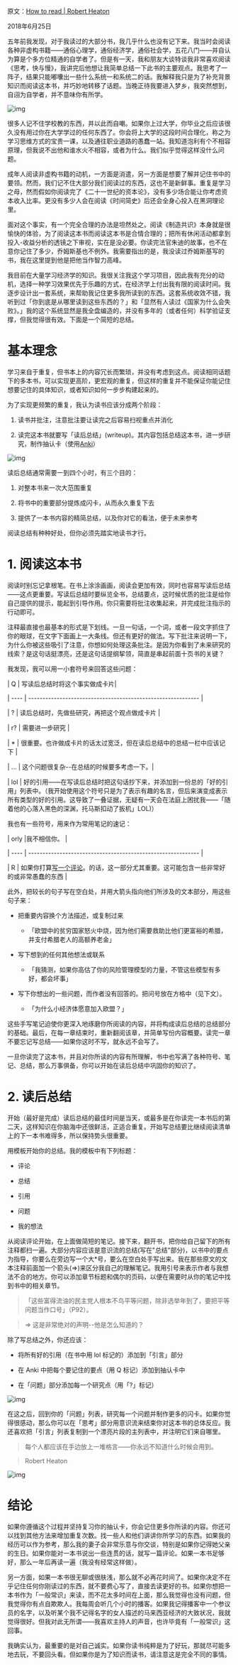 原文：[How to read | Robert Heaton](https://robertheaton.com/2018/06/25/how-to-read/)

2018年6月25日

五年前我发现，对于我读过的大部分书，我几乎什么也没有记下来。我当时会阅读各种非虚构书籍——通俗心理学，通俗经济学，通俗社会学，五花八门——并自认为算是个多方位精通的自学者了。但是有一天，我和朋友大谈特谈我非常喜欢阅读《思考，快与慢》，我讲完后他想让我简单总结一下此书的主要观点。我思考了一阵子，结果只能嘟囔出一些什么系统一和系统二的话。我解释我只是为了补充背景知识而阅读这本书，并巧妙地转移了话题。当晚正待我要进入梦乡，我突然想到，自诩为自学者，并不意味你有所学。

![img](https://robertheaton.com/images/readingbook1.jpg)

很多人记不住学校教的东西，并以此而自嘲。如果你上过大学，你毕业之后应该很久没有用过你在大学学过的任何东西了。你会将上大学的这段时间合理化，称之为学习思维方式的宝贵一课，以及通往职业道路的愚蠢一站。我知道泡利有个不相容原理，但我说不出他和谁水火不相容，或者为什么。我们似乎觉得这样没什么问题。

成年人阅读非虚构书籍的动机，一方面是消遣，另一方面是想要了解并记住书中的要领。然而，我们记不住大部分我们阅读过的东西，这也不是新鲜事。重复是学习之母，然而假如你阅读完了《二十一世纪的资本论》，没有多少场合能让你考虑资本收入比率。更没有多少人会在阅读《时间简史》后还会全身心投入在黑洞理论里。 

面对这个事实，有一个完全合理的办法是坦然处之。阅读《制造共识》本身就是很愉快的体验，为了阅读这本书而阅读这本书是合情合理的；把所有休闲活动都拿到投入-收益分析的透镜之下审视，实在是没必要。你读完法官朱迪的故事，也不在意你记住了多少，乔姆斯基也不例外。我需要指出的是，我没读过乔姆斯基写的书，我在这里提到他是把他当作智力高峰。

我目前在大量学习经济学的知识。我很关注我这个学习项目，因此我有充分的动机，选择一种学习效果优先于乐趣的方式，在经济学上付出我有限的阅读时间。我逐步设计出一套系统，来帮助我记住更多我所读到的东西。这套系统收效不错，我听到过「你到底是从哪里读到这些东西的？」和「显然有人读过《国家为什么会失败》。」我的这个系统显然是我全盘编造的，并没有多年的（或者任何）科学验证支撑，但我觉得很有效。下面是一个简短的总结。

# 基本理念

学习来自于重复，但书本上的内容冗长而繁琐，并没有考虑到这点。阅读相同话题下的多本书，可以实现更高阶，更宏观的重复，但这样的重复并不能保证你能记住想要记住的具体知识，或者知识如何一步步构建起来的。

为了实现更频繁的重复，我认为读书应该分成两个阶段：

1. 读书并批注，注意批注要让读完之后容易扫视重点并消化

2. 读完这本书就要写「读后总结」(writeup)。其内容包括总结这本书，进一步研究，制作抽认卡（使用[Anki](https://ankiweb.net/)）

![img](https://robertheaton.com/images/anki0.PNG)

读后总结通常需要一到四个小时，有三个目的：

1. 对整本书来一次大范围重复

2. 将书中的重要部分提炼成闪卡，从而永久重复下去

3. 提供了一本书内容的精简总结，以及你对它的看法，便于未来参考

阅读总结有种种好处，但你必须先踏实地读书才行。

# 1. 阅读这本书

阅读时别忘记拿根笔。在书上涂涂画画，阅读会更加有效，同时也容易写读后总结——这点更重要。写读后总结时要纵览全书，总结要点，这时候优质的批注是给你自己提供的提示，能起到引导作用。你只需要将批注收集起来，并完成批注指示的行动即可。

注释最直接也最基本的形式是下划线。一旦一句话，一个词，或者一段文字抓住了你的眼球，在文字下面画上一大条线。但还有更好的做法。写下批注来说明一下，为什么你被这些吸引了注意，你想如何处理这条批注。是因为你看到了未来研究的线索？是这句话挺漂亮，还是这句话提纲挈领，简直是串起前面十页书的关键？

我发现，我可以用一小套符号来回答这些问题：

| Q    | 写读后总结时将这个事实做成卡片|

| ---- | ------------------------------------------------------------ |

| ?    | 读后总结时，先做些研究，再把这个观点做成卡片 |

| r?   | 需要进一步研究 |

| *    | 很重要。也许做成卡片的话太过宽泛，但在读后总结中的总结一栏中应该记下 |

| ... | 这个问题很复杂--在总结的时候要多考虑一下。|

| lol  | 好的引用——在写读后总结时把这句话抄下来，并添加到一份总的「好的引用」列表中。（我开始使用这个符号只是为了表示有趣的名言，但后来演变成表示所有类型的好的引用。这导致了一叠证据，无疑有一天会在法庭上困扰我——「随着他的心落入黑色的深渊，托马斯扣动了扳机」LOL)）

我也有一些符号，用来作为常用笔记的速记：

| orly |我不相信你。                                          |

| ---- | ------------------------------------------------------------ |

| R | 如果你打算[写](https://robertheaton.com/2015/10/12/three-body-problem-the-cultural-revolution-in-space/)[一个](https://robertheaton.com/2014/11/03/why-you-should-read-playing-to-win-by-david-sirlin/)[评论](https://robertheaton.com/2017/02/27/confessions-of-an-economic-hitman/)。的话，这一部分尤其重要。这可能包含一些非常好的或非常愚蠢的东西 | 

此外，把较长的句子写在空白处，并用大箭头指向他们所涉及的文本部分，用这些句子来：

- 把重要内容换个方法描述，或复制过来

  - 「欧盟中的贫穷国家怒火中烧，因为他们需要救助比他们更富裕的希腊，并支付希腊老人的高额养老金」

- 写下想到的任何其他想法或联系

  - 「我猜测，如果你高估了你的风险管理模型的力量，不管这些模型有多好，都会坏事」

- 写下你想出的一些问题，而作者没有回答的。把问号放在方格中（见下文）。

  - 「为什么小经济体愿意加入欧盟？」

这些手写笔记迫使你更深入地琢磨你所阅读的内容，并将构成读后总结的总结部分的基础。最后，在每一章结束时，重新翻阅该章，并简单写份内容概要。读完一章不要忘记写总结——如果你这时不写，就永远不会写了。

一旦你读完了这本书，并且对你所读的内容有所理解，书中也写满了各种符号、笔记、总结，那么万事俱备，你可以开始在读后总结中巩固你的知识了。

# 2. 读后总结

开始（最好是完成）读后总结的最佳时间是当天，或最多是在你读完一本书后的第二天，这样知识在你脑海中还很鲜活，正适合重复。开始写总结要比继续阅读清单上的下一本书难得多，所以保持势头很重要。

用模板开始你的总结。我的模板中有下列标题：

- 评论

- 总结

- 引用

- 问题

- 我的想法

从阅读评论开始，在上面做简短的笔记。接下来，翻开书，把你给自己留下的所有注释都扫一遍。大部分内容应该是意识流的总结(写在"总结"部分)，以书中的要点为指导，你要么在旁边写一个大*号，要么在空白处手写出来。我在那些原文的文本注释前面加一个箭头(=>)来区分我自己的理解笔记。我用引号来表示作者与我想法不合的地方。你可以添加章节标题和偶尔的页码，以便在需要时从你的笔记中找到书中的相关章节。

> 「这些富得流油的民主党人根本不鸟平等问题，除非选举年到了，要把平等问题当作口号」（P92）。

>

> => 这是非常绝对的声明--他是怎么知道的？

除了写总结之外，你还应该：

- 将所有好的引用（在书中用 lol 标记的）添加到「引言」部分

- 在 Anki 中把每个要记住的要点（用 Q 标记）添加到抽认卡中

- 在「问题」部分添加每一个研究点（用「?」标记）

![img](https://robertheaton.com/images/readingbook2.jpg)

在这之后，回到你的「问题」列表，研究每一个问题并制作更多的闪卡。如果你觉得很感动，那么你可以在「思考」部分用意识流来结束你对这本书的总体反应。我还喜欢把「引言」列表复制到一个漂亮片段的主列表中，并注明它们来自哪里。

> 每个人都应该在手边放上一堆格言——你永远不知道什么时候会用到。

>

> Robert Heaton

![img](https://robertheaton.com/images/anki1.PNG)

# 结论

如果你遵循这个过程并坚持复习你的抽认卡，你会记住更多你所读的内容。你还可以找到其他方法来增加重复次数。找一些人和他们讲讲你所学习的东西。如果我的经历可以作为参考，那么我的妻子会非常乐意与你交谈，特别是如果你记得她父亲的生日。如果你能对一本书说出一些连贯的话，就写一篇评论。如果一本书足够好，那么一年后再读一遍（我没有经常这样做）。

另一方面，如果一本书很无聊或很肤浅，那么就不必再花时间了。如果你决定不在乎记住任何你刚读过的东西，就不要费心写了，直接去读更好的书。如果你想把一本书作为「一般常识」来读，而不花太多时间在上面，那么我觉得也没有问题，但我觉得你有点自欺欺人。我每周会听几个小时的播客。如果我记得播客中一个参议员的名字，以及听某个我不记得名字的女人描述的马来西亚经济的大致状况，我就觉得很好。但我对此无所谓——我喜欢主持人的声音，也许毕竟有「一般常识」这回事。

我确实认为，最重要的是对自己诚实。如果你读书纯粹是为了好玩，那就尽可能多地去玩，不要回头看。但如果你是为了知识而读书，请注意这是完全不同的事情。